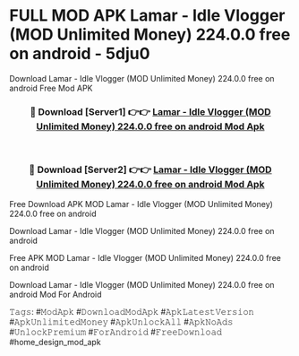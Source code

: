 # FULL MOD APK Lamar - Idle Vlogger (MOD Unlimited Money) 224.0.0 free on android - 5dju0
Download Lamar - Idle Vlogger (MOD Unlimited Money) 224.0.0 free on android Free Mod APK

<div align="center">
<h3>🔴 Download [Server1] 👉👉 <a href="https://apk-comot.site?title=Lamar_-_Idle_Vlogger_(MOD_Unlimited_Money)_224.0.0_free_on_android">Lamar - Idle Vlogger (MOD Unlimited Money) 224.0.0 free on android Mod Apk</a></h3><br>

<h3>🔴 Download [Server2] 👉👉 <a href="https://apk-comot.site?title=Lamar_-_Idle_Vlogger_(MOD_Unlimited_Money)_224.0.0_free_on_android">Lamar - Idle Vlogger (MOD Unlimited Money) 224.0.0 free on android Mod Apk</a></h3>
</div>


Free Download APK MOD Lamar - Idle Vlogger (MOD Unlimited Money) 224.0.0 free on android

Download Lamar - Idle Vlogger (MOD Unlimited Money) 224.0.0 free on android 

Free APK MOD Lamar - Idle Vlogger (MOD Unlimited Money) 224.0.0 free on android 

Download Lamar - Idle Vlogger (MOD Unlimited Money) 224.0.0 free on android Mod For Android

𝚃𝚊𝚐𝚜: #𝙼𝚘𝚍𝙰𝚙𝚔 #𝙳𝚘𝚠𝚗𝚕𝚘𝚊𝚍𝙼𝚘𝚍𝙰𝚙𝚔 #𝙰𝚙𝚔𝙻𝚊𝚝𝚎𝚜𝚝𝚅𝚎𝚛𝚜𝚒𝚘𝚗 #𝙰𝚙𝚔𝚄𝚗𝚕𝚒𝚖𝚒𝚝𝚎𝚍𝙼𝚘𝚗𝚎𝚢 #𝙰𝚙𝚔𝚄𝚗𝚕𝚘𝚌𝚔𝙰𝚕𝚕 #𝙰𝚙𝚔𝙽𝚘𝙰𝚍𝚜 #𝚄𝚗𝚕𝚘𝚌𝚔𝙿𝚛𝚎𝚖𝚒𝚞𝚖 #𝙵𝚘𝚛𝙰𝚗𝚍𝚛𝚘𝚒𝚍 #𝙵𝚛𝚎𝚎𝙳𝚘𝚠𝚗𝚕𝚘𝚊𝚍 #home_design_mod_apk